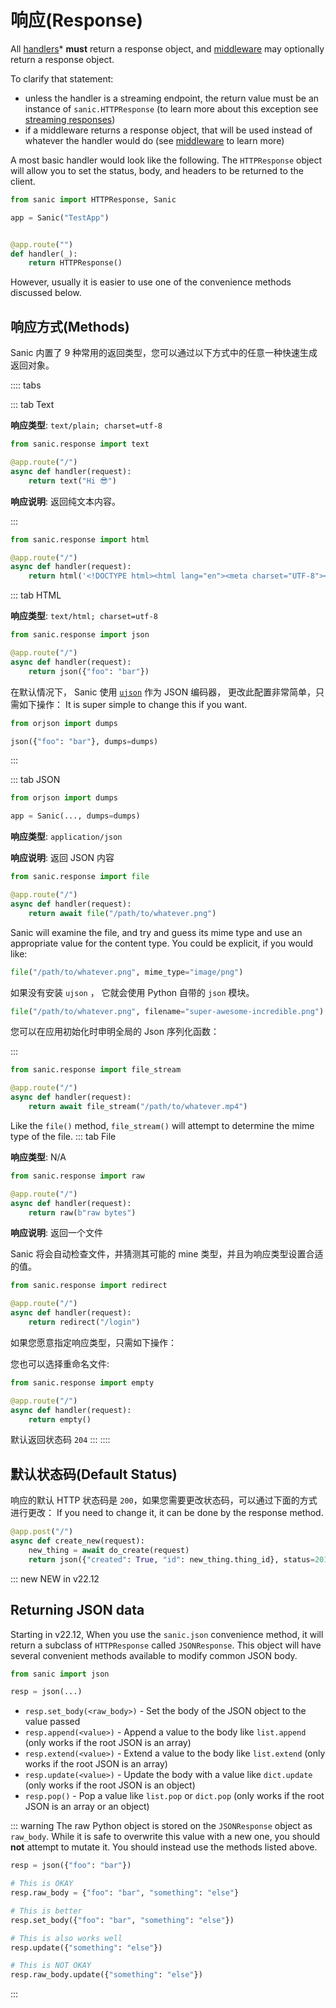 # 响应(Response)

All [handlers](./handlers.md)* **must** return a response object, and [middleware](./middleware.md) may optionally return a response object.

To clarify that statement:
- unless the handler is a streaming endpoint, the return value must be an instance of `sanic.HTTPResponse` (to learn more about this exception see [streaming responses](../advanced/streaming.md#response-streaming))
- if a middleware returns a response object, that will be used instead of whatever the handler would do (see [middleware](./middleware.md) to learn more)

A most basic handler would look like the following. The `HTTPResponse` object will allow you to set the status, body, and headers to be returned to the client.

```python
from sanic import HTTPResponse, Sanic

app = Sanic("TestApp")


@app.route("")
def handler(_):
    return HTTPResponse()
```

However, usually it is easier to use one of the convenience methods discussed below.


## 响应方式(Methods)

Sanic 内置了 9 种常用的返回类型，您可以通过以下方式中的任意一种快速生成返回对象。

:::: tabs

::: tab Text

**响应类型**: `text/plain; charset=utf-8`

```python
from sanic.response import text

@app.route("/")
async def handler(request):
    return text("Hi 😎")
```
**响应说明**: 返回纯文本内容。

:::

```python
from sanic.response import html

@app.route("/")
async def handler(request):
    return html('<!DOCTYPE html><html lang="en"><meta charset="UTF-8"><div>Hi 😎</div>')
```
::: tab HTML

**响应类型**: `text/html; charset=utf-8`

```python
from sanic.response import json

@app.route("/")
async def handler(request):
    return json({"foo": "bar"})
```

在默认情况下， Sanic 使用 [`ujson`](https://github.com/ultrajson/ultrajson) 作为 JSON 编码器， 更改此配置非常简单，只需如下操作： It is super simple to change this if you want.

```python
from orjson import dumps

json({"foo": "bar"}, dumps=dumps)
```

:::

::: tab JSON

```python
from orjson import dumps

app = Sanic(..., dumps=dumps)
```
**响应类型**: `application/json`

**响应说明**: 返回 JSON 内容


```python
from sanic.response import file

@app.route("/")
async def handler(request):
    return await file("/path/to/whatever.png")
```

Sanic will examine the file, and try and guess its mime type and use an appropriate value for the content type. You could be explicit, if you would like:

```python
file("/path/to/whatever.png", mime_type="image/png")
```

如果没有安装 `ujson` ， 它就会使用 Python 自带的 `json` 模块。

```python
file("/path/to/whatever.png", filename="super-awesome-incredible.png")
```
您可以在应用初始化时申明全局的 Json 序列化函数：

:::

```python
from sanic.response import file_stream

@app.route("/")
async def handler(request):
    return await file_stream("/path/to/whatever.mp4")
```

Like the `file()` method, `file_stream()` will attempt to determine the mime type of the file. ::: tab File

**响应类型**: N/A

```python
from sanic.response import raw

@app.route("/")
async def handler(request):
    return raw(b"raw bytes")
```
**响应说明**: 返回一个文件

Sanic 将会自动检查文件，并猜测其可能的 mine 类型，并且为响应类型设置合适的值。

```python
from sanic.response import redirect

@app.route("/")
async def handler(request):
    return redirect("/login")
```

如果您愿意指定响应类型，只需如下操作：

您也可以选择重命名文件:

```python
from sanic.response import empty

@app.route("/")
async def handler(request):
    return empty()
```

默认返回状态码 `204` :::
::::

## 默认状态码(Default Status)

响应的默认 HTTP 状态码是 `200`，如果您需要更改状态码，可以通过下面的方式进行更改： If you need to change it, it can be done by the response method.


```python
@app.post("/")
async def create_new(request):
    new_thing = await do_create(request)
    return json({"created": True, "id": new_thing.thing_id}, status=201)
```

::: new NEW in v22.12
## Returning JSON data

Starting in v22.12, When you use the `sanic.json` convenience method, it will return a subclass of `HTTPResponse` called `JSONResponse`. This object will have several convenient methods available to modify common JSON body.

```python
from sanic import json

resp = json(...)
```

- `resp.set_body(<raw_body>)` - Set the body of the JSON object to the value passed
- `resp.append(<value>)` - Append a value to the body like `list.append` (only works if the root JSON is an array)
- `resp.extend(<value>)` - Extend a value to the body like `list.extend` (only works if the root JSON is an array)
- `resp.update(<value>)` - Update the body with a value like `dict.update` (only works if the root JSON is an object)
- `resp.pop()` - Pop a value like `list.pop` or `dict.pop` (only works if the root JSON is an array or an object)

::: warning The raw Python object is stored on the `JSONResponse` object as `raw_body`. While it is safe to overwrite this value with a new one, you should **not** attempt to mutate it. You should instead use the methods listed above.

```python
resp = json({"foo": "bar"})

# This is OKAY
resp.raw_body = {"foo": "bar", "something": "else"}

# This is better
resp.set_body({"foo": "bar", "something": "else"})

# This is also works well
resp.update({"something": "else"})

# This is NOT OKAY
resp.raw_body.update({"something": "else"})
```
:::
